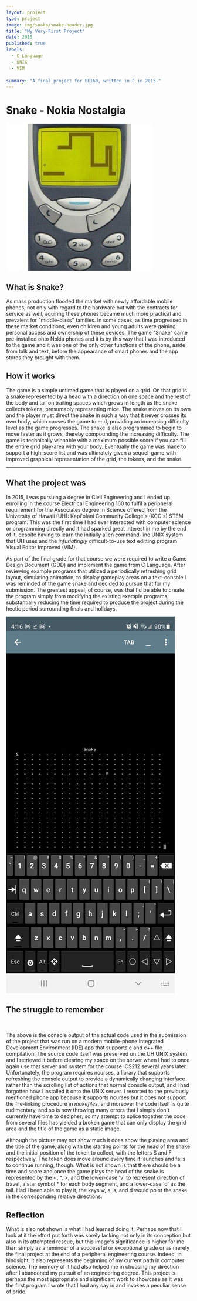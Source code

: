 ```yaml
---
layout: project
type: project
image: img/snake/snake-header.jpg
title: "My Very-First Project"
date: 2015
published: true
labels:
  - C-Language
  - UNIX
  - VIM

summary: "A final project for EE160, written in C in 2015."
---
```


<head>
  <h1>Snake - Nokia Nostalgia</h1>
</head>

<body>
  
  <img class="img-fluid" src="../img/snake/snake-header.jpg">
  
  <h2>What is Snake?</h2>
  
  <p>As mass production flooded the market with newly affordable mobile phones, not only with regard to the hardware but with the contracts for service as well, aquiring these phones became much more practical and prevalent for "middle-class" families.  In some cases, as time progressed in these market conditions, even children and young adults were gaining personal access and ownership of these devices.  The game "Snake" came pre-installed onto Nokia phones and it is by this way that I was introduced to the game and it was one of the only other functions of the phone, aside from talk and text, before the appearance of smart phones and the app stores they brought with them.</p>
  
  <h2>How it works</h2>
  
  <p>The game is a simple untimed game that is played on a grid.  On that grid is a snake represented by a head with a direction on one space and the rest of the body and tail on trailing spaces which grows in length as the snake collects tokens, presumably representing mice.  The snake moves on its own and the player must direct the snake in such a way that it never crosses its own body, which causes the game to end, providing an increasing difficulty level as the game progresses.  The snake is also programmed to begin to move faster as it grows, thereby compounding the increasing difficulty.  The game is technically winnable with a maximum possible score if you can fill the entire grid play-area with your body.  Eventually the game was made to support a high-score list and was ultimately given a sequel-game with improved graphical representation of the grid, the tokens, and the snake.</p>
  
  <hr>
  
  <h2>What the project was</h2>
  
  <p>In 2015, I was pursuing a degree in Civil Engineering and I ended up enrolling in the course Electrical Engineering 160 to fulfil a peripheral requirement for the Associates degree in Science offered from the University of Hawaii (UH): Kapi'olani Community College's (KCC's) STEM program.  This was the first time I had ever interacted with computer science or programming directly and it had sparked great interest in me by the end of it, despite having to learn the initially alien command-line UNIX system that UH uses and the <em>infuriatingly</em> difficult-to-use text editting program Visual Editor Improved (VIM).</p>
  
  <p>As part of the final grade for that course we were required to write a Game Design Document (GDD) and implement the game from C Language.  After reviewing example programs that utilized a periodically refreshing grid layout, simulating animation, to display gameplay areas on a text-console I was reminded of the game snake and decided to pursue that for my submission.  The greatest appeal, of course, was that I'd be able to create the program simply from modifying the existing example programs, substantially reducing the time required to produce the project during the hectic period surrounding finals and holidays.</p>
  
  <img class="img-fluid" src="../img/snake/screenshot-snake-game.jpg">
  
  <h2>The struggle to remember</h2>
  
  <br>
  
  <p>The above is the console output of the actual code used in the submission of the project that was run on a modern mobile-phone Integrated Development Environment (IDE) app that supports c and c++ file compilation.  The source code itself was preserved on the UH UNIX system and I retrieved it before clearing my space on the server when I had to once again use that server and system for the course ICS212 several years later.  Unfortunately, the program requires ncurses, a library that supports refreshing the console output to provide a dynamically changing interface rather than the scrolling list of actions that normal console output, and I had forgotten how I installed it onto the UNIX server.  I resorted to the previously mentioned phone app because it supports ncurses but it does not support the file-linking procedure in <em>makefiles</em>, and moreover the code itself is quite rudimentary, and so is now throwing many errors that I simply don't currently have time to decipher; so my attempt to splice together the code from several files has yielded a broken game that can only display the grid area and the title of the game as a static image.</p>
  
  <p>Although the picture may not show much it does show the playing area and the title of the game, along with the starting points for the head of the snake and the initial position of the token to collect, with the letters S and F respectively.  The token does move around every time it launches and fails to continue running, though.  What is not shown is that there should be a time and score and once the game plays the head of the snake is represented by the &lt, ^, &gt, and the lower-case 'v' to represent direction of travel, a star symbol * for each body segment, and a lower-case 'o' as the tail.  Had I been able to play it, the keys w, a, s, and d would point the snake in the corresponding relative directions.</p>
  
  <h2>Reflection</h2>
  
  <p>What is also not shown is what I had learned doing it.  Perhaps now that I look at it the effort put forth was sorely lacking not only in its conception but also in its attempted rescue, but this image's significance is higher for me than simply as a reminder of a successful or exceptional grade or as merely the final project at the end of a peripheral engineering course.  Indeed, in hindsight, it also represents the beginning of my current path in computer science.  The memory of it had also helped me in choosing my direction after I abandoned my pursuit of an engineering degree.  This project is perhaps the most appropriate and significant work to showcase as it was the first program I wrote that I had any say in and invokes a peculiar sense of pride.</p>
  
</body>
